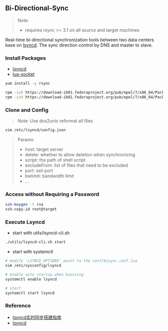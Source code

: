 ## Bi-Directional-Sync

> Note: 
> * requires rsync >= 3.1 on all source and target machines

Real-time bi-directional synchronization tools between two data centers base on [lsyncd](https://github.com/axkibe/lsyncd). The sync direction control by DNS and master to slave.

### Install Packages
- [lsyncd](https://centos.pkgs.org/7/epel-x86_64/lsyncd-2.2.2-1.el7.x86_64.rpm.html)
- [lua-socket](https://centos.pkgs.org/7/epel-x86_64/lua-socket-3.0-0.17.rc1.el7.x86_64.rpm.html)
```bash
yum install -y rsync

rpm -ivh https://download-ib01.fedoraproject.org/pub/epel/7/x86_64/Packages/l/lsyncd-2.2.2-1.el7.x86_64.rpm
rpm -ivh https://download-ib01.fedoraproject.org/pub/epel/7/x86_64/Packages/l/lua-socket-3.0-0.17.rc1.el7.x86_64.rpm 
```

### Clone and Config
> Note: Use dos2unix reformat all files
```bash
vim /etc/lsyncd/config.json
```
> Params:
> * host: target server 
> * delete: whether to allow deletion when synchronizing
> * script: the path of shell script
> * excludeFrom: list of files that need to be excluded
> * port: ssh port
> * bwlimit: bandwidth limit
> * ...

### Access without Requiring a Password
```bash
ssh-keygen -t rsa
ssh-copy-id root@target
```

### Execute Lsyncd
+ start with utils/lsyncd-cli.sh
```bash
./utils/lsyncd-cli.sh start
```
+ start with systemctl
```bash
# modify 'LSYNCD_OPTIONS' point to the conf/bisync.conf.lua 
vim /etc/sysconfig/lsyncd

# enable auto startup when boosting
systemctl enable lsyncd

# start
systemctl start lsyncd
```

### Reference
+ [lsyncd实时同步搭建指南](http://seanlook.com/2015/05/06/lsyncd-synchronize-realtime/)
+ [lsyncd](http://axkibe.github.io/lsyncd/)